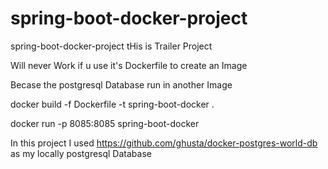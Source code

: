 # spring-boot-docker-project
spring-boot-docker-project
tHis is Trailer Project 

Will never Work if u use it's Dockerfile to create an Image 

Becase the postgresql Database run in another Image

docker build -f Dockerfile -t spring-boot-docker .

docker run -p 8085:8085  spring-boot-docker

In this project I used https://github.com/ghusta/docker-postgres-world-db as my locally postgresql Database 
